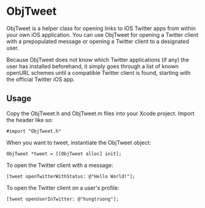 ObjTweet
======
ObjTweet is a helper class for opening links to iOS Twitter apps from within your own iOS application. You can use ObjTweet for opening a Twitter client with a prepopulated message or opening a Twitter client to a designated user.

Because ObjTweet does not know which Twitter applications (if any) the user has installed beforehand, it simply goes through a list of known openURL schemes until a compatible Twitter client is found, starting with the official Twitter iOS app.

Usage
-----
Copy the ObjTweet.h and ObjTweet.m files into your Xcode project.
Import the header like so:

    #import "ObjTweet.h"


When you want to tweet, instantiate the ObjTweet object:

    ObjTweet *tweet = [[ObjTweet alloc] init];
    
To open the Twitter client with a message:

    [tweet openTwitterWithStatus: @"Hello World!"];
    
To open the Twitter client on a user's profile:

    [tweet openUserInTwitter: @"hungtruong"];

